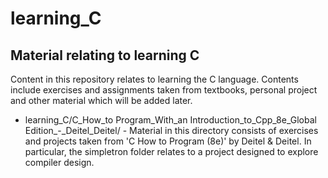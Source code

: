 # learning_C
## Material relating to learning C
Content in this repository relates to learning the C language. Contents include exercises and assignments taken from textbooks, personal project and other material 
which will be added later.

- learning_C/C_How_to Program_With_an Introduction_to_Cpp_8e_Global Edition_-_Deitel_Deitel/ - Material in this directory consists of exercises and projects taken from 
'C How to Program (8e)' by Deitel & Deitel. In particular, the simpletron folder relates to a project designed to explore compiler design.
